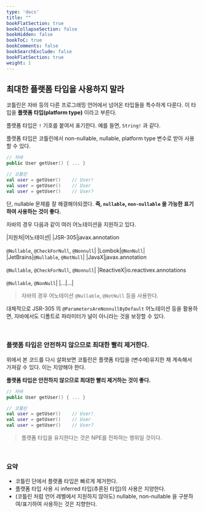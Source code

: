 ```yaml
---
type: 'docs'
title: ""
bookFlatSection: true
bookCollapseSection: false
bookHidden: false
bookToC: true
bookComments: false
bookSearchExclude: false
bookFlatSection: true
weight: 1
---
```


## 최대한 플랫폼 타입을 사용하지 말라

코틀린은 자바 등의 다른 프로그래밍 언어에서 넘어온 타입들을 특수하게 다룬다. 이 타입을 **플랫폼 타입(platform type)** 이라고 부른다.

플랫폼 타입은 `!` 기호를 붙여서 표기한다. 예를 들면, `String!` 과 같다.

플랫폼 타입은 코틀린에서 non-nullable, nullable, platform type 변수로 받아 사용할 수 있다.

```kotlin
// 자바
public User getUser() { ... }

// 코틀린
val user = getUser()    // User!
val user = getUser()    // User
val user = getUser()    // User?
```

단, nullable 문제를 잘 해결해야되겠다. **즉, `nullable`, `non-nullable` 을 가능한 표기하여 사용하는 것이 좋다.** 

자바의 경우 다음과 같이 여러 어노테이션을 지원하고 있다.

|지원처|어노테이션|
|JSR-305|javax.annotation <br><br> `@Nullable`, `@CheckForNull`, `@Nonnull`|
|Lombok|`@NonNull`|
|JetBrains|`@Nullable`, `@NotNull`|
|JavaX|javax.annotation <br><br> `@Nullable`, `@CheckForNull`, `@Nonnull`|
|ReactiveX|io.reactivex.annotations <br><br> `@Nullable`, `@NonNull`|
|...|...|

> 자바의 경우 어노테이션 `@Nullable`, `@NotNull` 등을 사용한다. 

대체적으로 JSR-305 의  `@ParametersAreNonnullByDefault` 어노테이션 등을 활용하면, 자바에서도 디폴트로 파라미터가 널이 아니라는 것을 보장할 수 있다.

<br>

### 플랫폼 타입은 안전하지 않으므로 최대한 빨리 제거한다.

위에서 본 코드를 다시 살펴보면 코틀린은 플랫폼 타입을 (변수에)유지한 채 계속해서 가져갈 수 있다. 이는 지양해야 한다.

**플랫폼 타입은 안전하지 않으므로 최대한 빨리 제거하는 것이 좋다.**

```kotlin
// 자바
public User getUser() { ... }

// 코틀린
val user = getUser()    // User!
val user = getUser()    // User
val user = getUser()    // User?
```

> 플랫폼 타입을 유지한다는 것은 NPE를 전파하는 행위일 것이다.

<br>

### 요약

- 코틀린 단에서 플랫폼 타입은 빠르게 제거한다.
- 플랫폼 타입 사용 시 inferred 타입(추론된 타입)의 사용은 지양한다.
- (코틀린 처럼 언어 레벨에서 지원하지 않아도) nullable, non-nullable 을 구분하여/표기하여 사용하는 것은 지향한다. 
